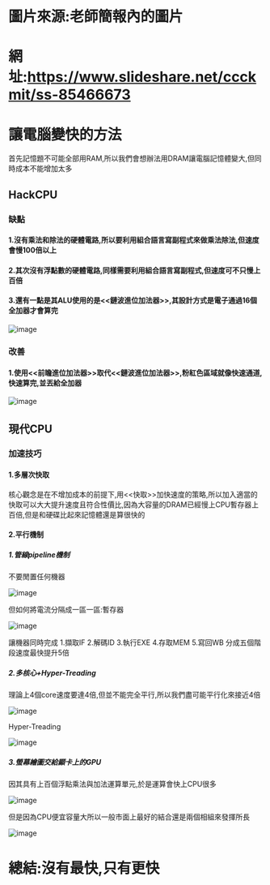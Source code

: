# 圖片來源:老師簡報內的圖片 
# 網址:https://www.slideshare.net/ccckmit/ss-85466673
# 讓電腦變快的方法
首先記憶題不可能全部用RAM,所以我們會想辦法用DRAM讓電腦記憶體變大,但同時成本不能增加太多
## HackCPU

### 缺點
#### 1.沒有乘法和除法的硬體電路,所以要利用組合語言寫副程式來做乘法除法,但速度會慢100倍以上
#### 2.其次沒有浮點數的硬體電路,同樣需要利用組合語言寫副程式,但速度可不只慢上百倍
#### 3.還有一點是其ALU使用的是<<鏈波進位加法器>>,其設計方式是電子通過16個全加器才會算完
![image](https://user-images.githubusercontent.com/81726807/149259781-0cd71167-a5b3-409c-98d9-1f798382c024.png)

### 改善
#### 1.使用<<前瞻進位加法器>>取代<<鏈波進位加法器>>,粉紅色區域就像快速通道,快速算完,並丟給全加器
![image](https://user-images.githubusercontent.com/81726807/149260667-7e07c73b-c7a3-46ae-a357-3f1b980eb51b.png)
## 現代CPU
### 加速技巧
#### 1.多層次快取
核心觀念是在不增加成本的前提下,用<<快取>>加快速度的策略,所以加入適當的快取可以大大提升速度且符合性價比,因為大容量的DRAM已經慢上CPU暫存器上百倍,但是和硬碟比起來記憶體還是算很快的
#### 2.平行機制
##### 1.管線pipeline機制
不要閒置任何機器

![image](https://user-images.githubusercontent.com/81726807/149280122-9f75dc3d-866f-4268-b842-cb709ec15e6c.png)

但如何將電流分隔成一區一區:暫存器

![image](https://user-images.githubusercontent.com/81726807/149280302-a3fb9b93-a863-4aab-8a4f-c187c9a36beb.png)

讓機器同時完成 1.擷取IF 2.解碼ID 3.執行EXE 4.存取MEM 5.寫回WB 
分成五個階段速度最快提升5倍

##### 2.多核心+Hyper-Treading
理論上4個core速度要達4倍,但並不能完全平行,所以我們盡可能平行化來接近4倍

![image](https://user-images.githubusercontent.com/81726807/149280991-6aa0554f-1383-45e7-aa6f-cfaff4508f76.png)



Hyper-Treading

![image](https://user-images.githubusercontent.com/81726807/149281460-01b2f089-a02e-4bd2-8f99-9eb2cdafa95f.png)



##### 3.螢幕繪圖交給顯卡上的GPU
因其具有上百個浮點乘法與加法運算單元,於是運算會快上CPU很多

![image](https://user-images.githubusercontent.com/81726807/149281781-6e6082c9-006a-4588-9ef1-0a693199ee00.png)

但是因為CPU便宜容量大所以一般市面上最好的結合還是兩個相組來發揮所長

![image](https://user-images.githubusercontent.com/81726807/149282044-4a9cdadf-9c16-4bfa-8790-5ccd84c446a8.png)

# 總結:沒有最快,只有更快
